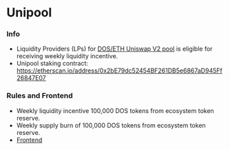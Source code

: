 # Unipool

### Info
- Liquidity Providers (LPs) for [DOS/ETH Uniswap V2 pool](https://etherscan.io/address/0xdadf443c086f9d3c556ebc57c398a852f6a02898) is eligible for receiving weekly liquidity incentive.
- Unipool staking contract: https://etherscan.io/address/0x2bE79dc52454BF261DB5e6867aD945Ff26847E07

### Rules and Frontend
- Weekly liquidity incentive 100,000 DOS tokens from ecosystem token reserve.
- Weekly supply burn of 100,000 DOS tokens from ecosystem token reserve.
- [Frontend](https://lp.dos.network) 
